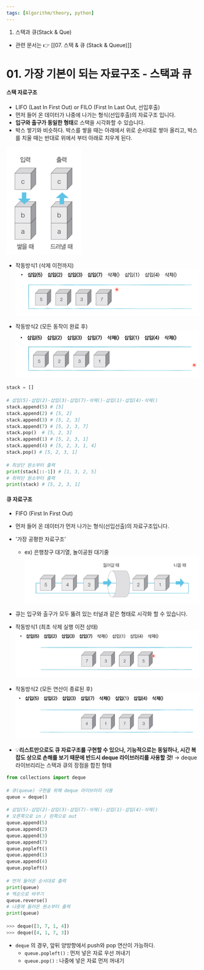 ```yaml
---
tags: [Algorithm/theory, python]
---
```


01. 스택과 큐(Stack & Que)
- 관련 문서는 👉 [[07. 스택 & 큐 (Stack & Queue)]]

# 01. 가장 기본이 되는 자료구조 - 스택과 큐

#### 스택 자료구조
- LIFO (Last In First Out) or FILO (First In Last Out, 선입후출)
- 먼저 들어 온 데이터가 나중에 나가는 형식(선입후출)의 자료구조 입니다. 
- **입구와 출구가 동일한 형태**로 스택을 시각화할 수 있습니다. 
- 박스 쌓기와 비슷하다. 박스를 쌓을 때는 아래에서 위로 순서대로 쌓아 올리고, 박스를 치울 때는 반대로 위에서 부터 아래로 치우게 된다.

![](assets/01.%20Stack%20&%20Que.png)

- 작동방식1 (삭제 이전까지)
![](assets/01.%20Stack%20&%20Que-1.png)

- 작동방식2 (모든 동작이 완료 후)
![](assets/01.%20Stack%20&%20Que-2.png)

```python
stack = []

# 삽입(5)-삽입(2)-삽입(3)-삽입(7)-삭제()-삽입(1)-삽입(4)-삭제() 
stack.append(5) # [5]
stack.append(2) # [5, 2]
stack.append(3) # [5, 2, 3]
stack.append(7) # [5, 2, 3, 7]
stack.pop()  # [5, 2, 3]
stack.append(1) # [5, 2, 3, 1]
stack.append(4) # [5, 2, 3, 1, 4]
stack.pop() # [5, 2, 3, 1]

# 최상단 원소부터 출력
print(stack[::-1]) # [1, 3, 2, 5]
# 최하단 원소부터 출력
print(stack) # [5, 2, 3, 1]

```



#### 큐 자료구조

-  FIFO (First In First Out)
-  먼저 들어 온 데이터가 먼저 나가는 형식(선입선출)의 자료구조입니다.
-  '가장 공평한 자료구조'
   -  ex) 은행창구 대기열, 놀이공원 대기줄
![](assets/01.%20Stack%20&%20Que-3.png)

-  큐는 입구와 출구가 모두 뚫려 있는 터널과 같은 형태로 시각화 할 수 있습니다. 

- 작동방식1 (최초 삭제 실행 이전 상태)
![](assets/01.%20Stack%20&%20Que-4.png)

- 작동방식2 (모든 연산이 종료된 후)
![](assets/01.%20Stack%20&%20Que-5.png)

- 💡**리스트만으로도 큐 자료구조를 구현할 수 있으나, 기능적으로는 동일하나, 시간 복잡도 상으로 손해를 보기 때문에 반드시 deque 라이브러리를 사용할 것!**
	→ deque 라이브리리는 스택과 큐의 장점을 합친 형태
```python
from collections import deque

# 큐(queue) 구현을 위해 deque 라이브러리 사용
queue = deque()

# 삽입(5)-삽입(2)-삽입(3)-삽입(7)-삭제()-삽입(1)-삽입(4)-삭제()
# 오른쪽으로 in / 왼쪽으로 out
queue.append(5)
queue.append(2)
queue.append(3)
queue.append(7)
queue.popleft()
queue.append(1)
queue.append(4)
queue.popleft()

# 먼저 들어온 순서대로 출력
print(queue)
# 역순으로 바꾸기
queue.reverse()
# 나중에 들어온 원소부터 출력
print(queue)

>>> deque([3, 7, 1, 4])
>>> deque([4, 1, 7, 3])
```

- `deque` 의 경우, 앞뒤 양방향에서 push와 pop 연산이 가능하다.
  - `queue.popleft()` : 먼저 넣은 자료 우선 꺼내기
  -  `queue.pop()` : 나중에 넣은 자료 먼저 꺼내기
